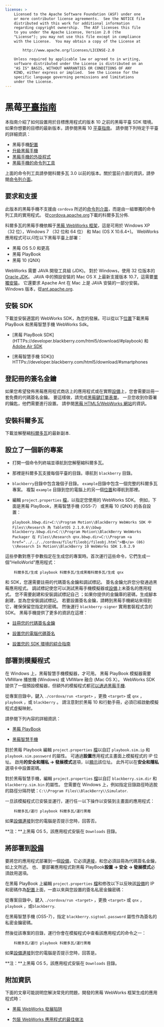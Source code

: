 ```yaml
---
license: >
    Licensed to the Apache Software Foundation (ASF) under one
    or more contributor license agreements.  See the NOTICE file
    distributed with this work for additional information
    regarding copyright ownership.  The ASF licenses this file
    to you under the Apache License, Version 2.0 (the
    "License"); you may not use this file except in compliance
    with the License.  You may obtain a copy of the License at

        http://www.apache.org/licenses/LICENSE-2.0

    Unless required by applicable law or agreed to in writing,
    software distributed under the License is distributed on an
    "AS IS" BASIS, WITHOUT WARRANTIES OR CONDITIONS OF ANY
    KIND, either express or implied.  See the License for the
    specific language governing permissions and limitations
    under the License.
---
```


# 黑莓<a href="../index.html">平臺指南</a>

本指南介紹了如何設置用於目標應用程式的版本 10 之前的黑莓平臺 SDK 環境。 如果你想要的目標的最新版本，請參閱黑莓 10 <a href="../index.html">平臺指南</a>。 請參閱下列特定于平臺的詳細資訊：

*   黑莓手機<a href="../../../cordova/media/capture/ConfigurationData.html">配置</a>
*   <a href="../blackberry10/upgrading.html">升級黑莓手機</a>
*   <a href="plugin.html">黑莓手機的外掛程式</a>
*   <a href="tools.html">黑莓手機的命令列工具</a>

上面的命令列工具請參閱科爾多瓦 3.0 以前的版本。關於當前介面的資訊，請參閱<a href="../../cli/index.html">命令列介面</a>。

## 要求和支援

此版本的黑莓手機不支援由 `cordova` 所述的<a href="../../cli/index.html">命令列介面</a>，而是由一組單獨的命令列工具的實用程式。 從[cordova.apache.org][1]下載的科爾多瓦分佈.

 [1]: http://cordova.apache.org/#download

科爾多瓦的黑莓手機依賴于[黑莓 WebWorks 框架][2]，這是可用於 Windows XP （32 位），Windows 7 （32 位和 64 位） 和 Mac (OS X 10.6.4+)。 WebWorks 應用程式可以*只*在以下黑莓平臺上部署：

 [2]: https://bdsc.webapps.blackberry.com/html5

*   黑莓 OS 5.0 和更高
*   黑莓 PlayBook
*   黑莓 10 (QNX)

WebWorks 需要 JAVA 開發工具組 (JDK)。 對於 Windows，使用 32 位版本的[Oracle JDK][3]。 JAVA 中的預設安裝的 Mac OS X 上最新支援版本 10.7，這需要[單獨安裝][4]。 它還要求 Apache Ant 在 Mac 上是 JAVA 安裝的一部分安裝。 Windows 版本，從[ant.apache.org][5].

 [3]: http://www.oracle.com/technetwork/java/javase/downloads/index.html#jdk
 [4]: http://support.apple.com/kb/DL1421
 [5]: http://ant.apache.org/bindownload.cgi

## 安裝 SDK

下載並安裝適當的 WebWorks SDK，為您的發展。可以從以下<a href="../../../cordova/geolocation/Position/position.html">位置</a>下載黑莓 PlayBook 和黑莓智慧手機 WebWorks Sdk。

*   \[黑莓 PlayBook SDK\](HTTPs://developer.blackberry.com/html5/download/#playbook) 和[Adobe Air SDK][6]

*   \[黑莓智慧手機 SDK\]() HTTPs://developer.blackberry.com/html5/download/#smartphones

 [6]: http://www.adobe.com/devnet/air/air-sdk-download.html

## 登記冊的簽名金鑰

如果您希望發佈黑莓應用程式商店上的應用程式或在實際<a href="../../../cordova/device/device.html">設備</a>上，您會需要註冊一套免費的代碼簽名金鑰。 要這樣做，請完成[黑莓鍵訂單表單][7]。 一旦您收到你簽署的鑰匙，他們需要進行設置。 請參閱[黑莓 HTML5/WebWorks 網站][8]的資訊。

 [7]: https://www.blackberry.com/SignedKeys
 [8]: https://developer.blackberry.com/html5/documentation/signing_setup_bb10_apps_2008396_11.html

## 安裝科爾多瓦

下載並解壓縮[科爾多瓦][1]的最新副本.

## 設立了一個新的專案

*   打開一個命令列終端並導航到您解壓縮科爾多瓦。

*   那裡是科爾多瓦支援每個平臺的目錄。導航到 `blackberry` 目錄。

*   `blackberry`目錄中包含幾個子目錄。 `example`目錄中包含一個完整的科爾多瓦專案。 複製 `example` 目錄到您的電腦上的另一個<a href="../../../cordova/geolocation/Position/position.html">位置</a>和導航到那裡。

*   編輯 `project.properties` <a href="../../../cordova/file/fileobj/fileobj.html">檔</a>，以指定您使用的 WebWorks SDK。 例如，下面是黑莓 PlayBook，黑莓智慧手機 (OS5-7） 或黑莓 10 (QNX) 的各自設置：
    
        playbook.bbwp.dir=C:\\Program Motion\\BlackBerry WebWorks SDK 中 Files\\Research 為 TabletOS 2.1.0.6\\bbwp blackberry.bbwp.dir=C:\\Program Motion\\BlackBerry WebWorks Packager 在 Files\\Research qnx.bbwp.dir=C:\\Program <a href="../../../cordova/file/fileobj/fileobj.html">檔</a> (86) \\Research In Motion\\BlackBerry 10 WebWorks SDK 1.0.2.9
        

這些參數對應于參數指定在生成您的專案時。首次運行這些命令，它們生成一個"HelloWorld"應用程式：

        科爾多瓦/生成 playbook 科爾多瓦/生成黑莓科爾多瓦/生成 qnx
    

和 SDK，您還需要註冊的代碼簽名金鑰和調試標記。 簽名金鑰允許您分發通過黑莓應用程式。 調試標記使您可以測試黑莓手機模擬器或<a href="../../../cordova/device/device.html">設備</a>上未簽名的應用程式。 您不需要創建和安裝調試標記自己 ；如果你提供的金鑰庫的密碼，生成腳本創建，並為您安裝調試標記。 若要設置簽名金鑰，請轉到黑莓手機網站來得到它，確保保留您指定的密碼。 然後運行 `blackberry-signer` 實用套裝程式含的 SDK。 黑莓手機提供了更多的資訊在這裡：

*   [註冊您的代碼簽名金鑰][9]

*   [設置您的電腦代碼簽名][10]

*   [設置您的 SDK 環境的綜合指南][11]

 [9]: https://www.blackberry.com/SignedKeys/codesigning.html
 [10]: http://developer.blackberry.com/html5/documentation/set_up_for_signing.html
 [11]: http://developer.blackberry.com/native/documentation/bb10/com.qnx.doc.native_sdk.quickstart/topic/set_up_your_environment.html

## 部署到模擬程式

在 Windows 上，黑莓智慧手機模擬器，才可用。 黑莓 PlayBook 模擬器需要 VMWare 播放機 (Windows) 或 VMWare 融合 (Mac OS X）。 WebWorks SDK 提供了一個預設模擬器，但額外的模擬程式都[可以通過黑莓手機][12].

 [12]: http://us.blackberry.com/developers/resources/simulators.jsp

從專案目錄中，鍵入 `./cordova/run <target>` ，更換 `<target>` 或 `qnx` ， `playbook` ，或 `blackberry` 。 請注意對於黑莓 10 和行動手冊，必須已經啟動模擬程式虛擬映射。

請參閱下列內容的詳細資訊：

*   [黑莓 PlayBook][13]

*   [黑莓智慧手機][14]

 [13]: https://developer.blackberry.com/html5/documentation/using_the_tablet_simulator_1866980_11.html
 [14]: https://developer.blackberry.com/html5/documentation/run_your_app_on_smartphone_sim_1876976_11.html

對於黑莓 Playbook 編輯 `project.properties` <a href="../../../cordova/file/fileobj/fileobj.html">檔</a>以自訂 `playbook.sim.ip` 和 `playbook.sim.password` 的屬性。 可通過**設置**應用程式主畫面上模擬程式的 IP 位址。 啟用**的安全和隱私 → 發展模式**選項，以<a href="../../../cordova/inappbrowser/inappbrowser.html">顯示</a>該位址。 此外可以在**安全和隱私**選項卡中設置密碼。

對於黑莓智慧手機，編輯 `project.properties` <a href="../../../cordova/file/fileobj/fileobj.html">檔</a>以自訂 `blackberry.sim.dir` 和 `blackberry.sim.bin` 的屬性。 您需要在 Windows 上，例如指定目錄路徑時逃脫的路徑分隔符號：`C:\\Program
Files\\BlackBerry\\Simulator`.

一旦該模擬程式已安裝並運行，運行任一以下操作以安裝到主畫面的應用程式：

        科爾多瓦/運行 playbook 科爾多瓦/運行黑莓
    

如果<a href="../../../cordova/device/device.html">設備</a><a href="../../../cordova/connection/connection.html">連接</a>到您的電腦是否提示您時，回答否。

**注：**上黑莓 OS 5，該應用程式安裝在 `Downloads` 目錄。

## 將部署到<a href="../../../cordova/device/device.html">設備</a>

要將您的應用程式部署到一個<a href="../../../cordova/device/device.html">設備</a>，它必須<a href="../../../cordova/connection/connection.html">連接</a>，和您必須註冊為代碼簽名金鑰，如上文所述。 也、 要部署應用程式對黑莓 PlayBook**設置 → 安全 → 發展模式**必須啟用選項。

在黑莓 PlayBook 上編輯 `project.properties` <a href="../../../cordova/file/fileobj/fileobj.html">檔</a>和修改以下以反映該<a href="../../../cordova/device/device.html">設備</a>的 IP 和密碼作為<a href="../../../cordova/media/capture/ConfigurationData.html">配置</a>上面，一直以來與您設置的簽名私密金鑰密碼：

從專案目錄中，鍵入 `./cordova/run <target>` ，更換 `<target>` 或 `qnx` ， `playbook` ，或`blackberry`.

在黑莓智慧手機 (OS5-7），指定 `blackberry.sigtool.password` 屬性作為簽名的私密金鑰密碼。

然後從該專案的目錄，運行你會在模擬程式中查看該應用程式的命令之一：

        科爾多瓦/運行 playbook 科爾多瓦/運行黑莓
    

如果<a href="../../../cordova/device/device.html">設備</a><a href="../../../cordova/connection/connection.html">連接</a>到您的電腦是否提示您時，回答是。

**注：**上黑莓 OS 5，該應用程式安裝在 `Downloads` 目錄。

## 附加資訊

下面的文章可能説明您解決常見的問題，開發的黑莓 WebWorks 框架生成的應用程式時：

*   [黑莓 WebWorks 發展陷阱][15]

*   [包裝 WebWorks 應用程式的最佳做法][16]

 [15]: http://supportforums.blackberry.com/t5/Web-and-WebWorks-Development/Common-BlackBerry-WebWorks-development-pitfalls-that-can-be/ta-p/624712
 [16]: https://bdsc.webapps.blackberrycom/html5/documentation/ww_developing/bestpractice_compiling_ww_apps_1873324_11.html